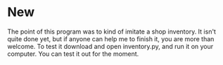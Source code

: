 # New
The point of this program was to kind of imitate a shop inventory. It isn't quite done yet, but if anyone can help me to finish it, you are more than welcome. To test it download and open inventory.py, and run it on your computer. You can test it out for the moment.
